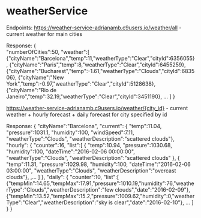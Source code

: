 # weatherService

Endpoints:
https://weather-service-adrianamb.c9users.io/weather/all - current weather for main cities

Response:
{   
    "numberOfCities":50,
    "weather":[
        {"cityName":"Barcelona","temp":11,"weatherType":"Clear","cityId":6356055},
        {"cityName":"Paris","temp":8,"weatherType":"Clear","cityId":6455259},
        {"cityName":"Bucharest","temp":-1.61,"weatherType":"Clouds","cityId":683506},
        {"cityName":"New York","temp":-0.97,"weatherType":"Clear","cityId":5128638},
        {"cityName":"Rio de Janeiro","temp":32.19,"weatherType":"Clear","cityId":3451190},
        ...
    ]
}


https://weather-service-adrianamb.c9users.io/weather/{city_id} - current weather + hourly forecast + daily forecast for city specified by id

Response: 
{
    "cityName":"Barcelona",
    "current": {
        "temp":11.04,
        "pressure":1031.1,
        "humidity":100,
        "windSpeed":7.11,
        "weatherType":"Clouds",
        "weatherDescription":"scattered clouds"},
    "hourly": { 
        "counter":16,
        "list":[
            {
                "temp":10.94,
                "pressure":1030.68,
                "humidity":100,
                "dateTime":"2016-02-06 00:00:00",
                "weatherType":"Clouds",
                "weatherDescription":"scattered clouds"
            },
            {   
                "temp":11.31,
                "pressure":1029.98,
                "humidity":100,
                "dateTime":"2016-02-06 03:00:00",
                "weatherType":"Clouds",
                "weatherDescription":"overcast clouds"},
            ,...
        ]
    },
    "daily": {
        "counter":10,
        "list":[
            {"tempMin":14.65,"tempMax":17.91,"pressure":1010.19,"humidity":76,"weatherType":"Clouds","weatherDescription":"few clouds","date":"2016-02-09"},
            {"tempMin":13.52,"tempMax":15.2,"pressure":1009.62,"humidity":0,"weatherType":"Clear","weatherDescription":"sky is clear","date":"2016-02-10"},
            ...
        ]
    }
}